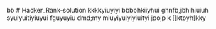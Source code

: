 bb # Hacker_Rank-solution
kkkkyiuyiyi
bbbbhkiiyhui
ghnfb,jbhihiuiuh
syuiyuitiyiuyui
fguyuyiu
dmd;my
miuyiyuiyiyiuityi
jpojp
k
[]ktpyh[kky
